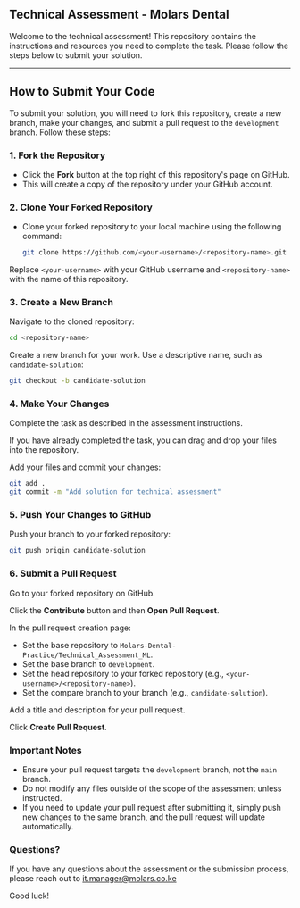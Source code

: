 
## Technical Assessment - Molars Dental

Welcome to the technical assessment! This repository contains the instructions and resources you need to complete the task. Please follow the steps below to submit your solution.

---

## How to Submit Your Code

To submit your solution, you will need to fork this repository, create a new branch, make your changes, and submit a pull request to the `development` branch. Follow these steps:

### 1. Fork the Repository
- Click the **Fork** button at the top right of this repository's page on GitHub.
- This will create a copy of the repository under your GitHub account.

### 2. Clone Your Forked Repository
- Clone your forked repository to your local machine using the following command:
  ```bash
  git clone https://github.com/<your-username>/<repository-name>.git

Replace `<your-username>` with your GitHub username and `<repository-name>` with the name of this repository.

### 3. Create a New Branch
Navigate to the cloned repository:
```bash
cd <repository-name>
```
Create a new branch for your work. Use a descriptive name, such as `candidate-solution`:
```bash
git checkout -b candidate-solution
```

### 4. Make Your Changes
Complete the task as described in the assessment instructions.

If you have already completed the task, you can drag and drop your files into the repository.

Add your files and commit your changes:
```bash
git add .
git commit -m "Add solution for technical assessment"
```

### 5. Push Your Changes to GitHub
Push your branch to your forked repository:
```bash
git push origin candidate-solution
```

### 6. Submit a Pull Request
Go to your forked repository on GitHub.

Click the **Contribute** button and then **Open Pull Request**.

In the pull request creation page:
- Set the base repository to `Molars-Dental-Practice/Technical_Assessment_ML`.
- Set the base branch to `development`.
- Set the head repository to your forked repository (e.g., `<your-username>/<repository-name>`).
- Set the compare branch to your branch (e.g., `candidate-solution`).

Add a title and description for your pull request.

Click **Create Pull Request**.

### Important Notes
- Ensure your pull request targets the `development` branch, not the `main` branch.
- Do not modify any files outside of the scope of the assessment unless instructed.
- If you need to update your pull request after submitting it, simply push new changes to the same branch, and the pull request will update automatically.


### Questions?
If you have any questions about the assessment or the submission process, please reach out to it.manager@molars.co.ke

Good luck!